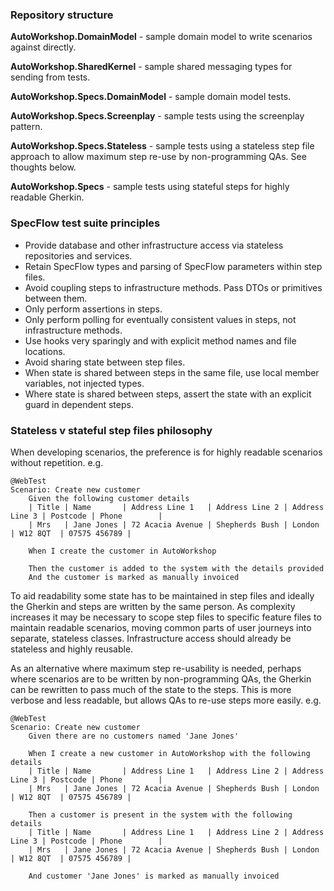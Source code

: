 ### Repository structure

**AutoWorkshop.DomainModel** - sample domain model to write scenarios against directly.

**AutoWorkshop.SharedKernel** - sample shared messaging types for sending from tests.

**AutoWorkshop.Specs.DomainModel** - sample domain model tests.

**AutoWorkshop.Specs.Screenplay** - sample tests using the screenplay pattern.

**AutoWorkshop.Specs.Stateless** - sample tests using a stateless step file approach to allow maximum step re-use by non-programming QAs. See thoughts below.

**AutoWorkshop.Specs** - sample tests using stateful steps for highly readable Gherkin.

### SpecFlow test suite principles

- Provide database and other infrastructure access via stateless repositories and services.
- Retain SpecFlow types and parsing of SpecFlow parameters within step files.
- Avoid coupling steps to infrastructure methods. Pass DTOs or primitives between them.
- Only perform assertions in steps.
- Only perform polling for eventually consistent values in steps, not infrastructure methods.
- Use hooks very sparingly and with explicit method names and file locations.
- Avoid sharing state between step files.
- When state is shared between steps in the same file, use local member variables, not injected types.
- Where state is shared between steps, assert the state with an explicit guard in dependent steps.

### Stateless v stateful step files philosophy

When developing scenarios, the preference is for highly readable scenarios without repetition. e.g.

```
@WebTest
Scenario: Create new customer
	Given the following customer details
	| Title | Name       | Address Line 1   | Address Line 2 | Address Line 3 | Postcode | Phone        |
	| Mrs   | Jane Jones | 72 Acacia Avenue | Shepherds Bush | London         | W12 8QT  | 07575 456789 |

	When I create the customer in AutoWorkshop

	Then the customer is added to the system with the details provided
	And the customer is marked as manually invoiced
```

To aid readability some state has to be maintained in step files and ideally the Gherkin and steps are written by the same person. As complexity increases it may be necessary to scope step files to specific feature files to maintain readable scenarios, moving common parts of user journeys into separate, stateless classes. Infrastructure access should already be stateless and highly reusable.

As an alternative where maximum step re-usability is needed, perhaps where scenarios are to be written by non-programming QAs, the Gherkin can be rewritten to pass much of the state to the steps. This is more verbose and less readable, but allows QAs to re-use steps more easily. e.g.

```
@WebTest
Scenario: Create new customer
	Given there are no customers named 'Jane Jones'

	When I create a new customer in AutoWorkshop with the following details
	| Title | Name       | Address Line 1   | Address Line 2 | Address Line 3 | Postcode | Phone        |
	| Mrs   | Jane Jones | 72 Acacia Avenue | Shepherds Bush | London         | W12 8QT  | 07575 456789 |

	Then a customer is present in the system with the following details
 	| Title | Name       | Address Line 1   | Address Line 2 | Address Line 3 | Postcode | Phone        |
	| Mrs   | Jane Jones | 72 Acacia Avenue | Shepherds Bush | London         | W12 8QT  | 07575 456789 |
  
	And customer 'Jane Jones' is marked as manually invoiced
```
